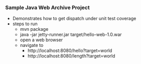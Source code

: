 ### Sample Java Web Archive Project
- Demonstrates how to get dispatch under unit test coverage
- steps to run
    - mvn package
    - java -jar jetty-runner.jar target/hello-web-1.0.war
    - open a web browser
    - navigate to
        - http://localhost:8080/hello?target=world
        - http://localhost:8080/length?target=world

